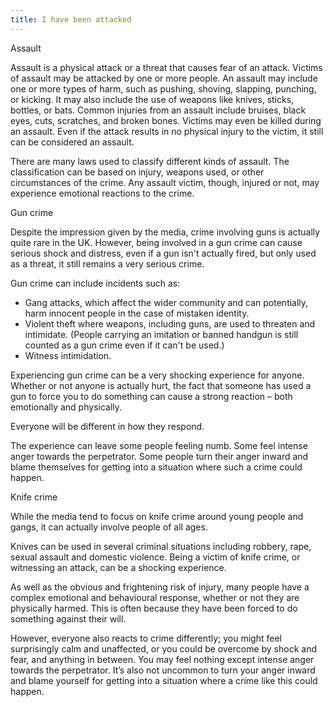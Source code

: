 ```yaml
---
title: I have been attacked
---
```


Assault

Assault is a physical attack or a threat that causes fear of an attack. Victims of assault may be attacked by one or more people. An assault may include one or more types of harm, such as pushing, shoving, slapping, punching, or kicking. It may also include the use of weapons like knives, sticks, bottles, or bats. Common injuries from an assault include bruises, black eyes, cuts, scratches, and broken bones. Victims may even be killed during an assault. Even if the attack results in no physical injury to the victim, it still can be considered an assault.

There are many laws used to classify different kinds of assault. The classification can be based on injury, weapons used, or other circumstances of the crime. Any assault victim, though, injured or not, may experience emotional reactions to the crime.

Gun crime

Despite the impression given by the media, crime involving guns is actually quite rare in the UK. However, being involved in a gun crime can cause serious shock and distress, even if a gun isn't actually fired, but only used as a threat, it still remains a very serious crime.

Gun crime can include incidents such as:

* Gang attacks, which affect the wider community and can potentially, harm innocent people in the case of mistaken identity.
* Violent theft where weapons, including guns, are used to threaten and intimidate. (People carrying an imitation or banned handgun is still counted as a gun crime even if it can't be used.)
* Witness intimidation.

Experiencing gun crime can be a very shocking experience for anyone. Whether or not anyone is actually hurt, the fact that someone has used a gun to force you to do something can cause a strong reaction – both emotionally and physically.

Everyone will be different in how they respond.

The experience can leave some people feeling numb. Some feel intense anger towards the perpetrator. Some people turn their anger inward and blame themselves for getting into a situation where such a crime could happen. ​

Knife crime

While the media tend to focus on knife crime around young people and gangs, it can actually involve people of all ages.

Knives can be used in several criminal situations including robbery, rape, sexual assault and domestic violence. Being a victim of knife crime, or witnessing an attack, can be a shocking experience.

As well as the obvious and frightening risk of injury, many people have a complex emotional and behavioural response, whether or not they are physically harmed. This is often because they have been forced to do something against their will.

However, everyone also reacts to crime differently; you might feel surprisingly calm and unaffected, or you could be overcome by shock and fear, and anything in between. You may feel nothing except intense anger towards the perpetrator. It’s also not uncommon to turn your anger inward and blame yourself for getting into a situation where a crime like this could happen.
